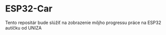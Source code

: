# ESP32-Car
Tento repositár bude slúžiť na zobrazenie môjho progressu práce na ESP32 autíčku od UNIZA
